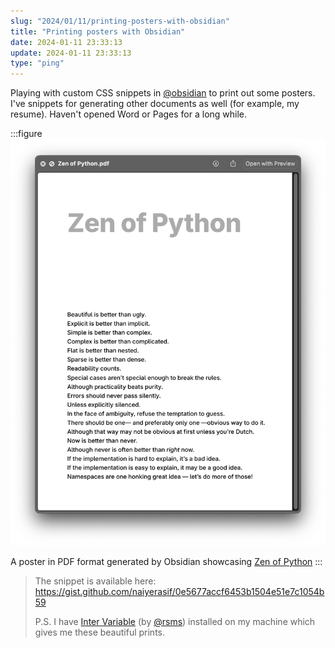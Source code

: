 ```yaml
---
slug: "2024/01/11/printing-posters-with-obsidian"
title: "Printing posters with Obsidian"
date: 2024-01-11 23:33:13
update: 2024-01-11 23:33:13
type: "ping"
---
```


Playing with custom CSS snippets in [@obsidian](https://obsidian.md) to print out some posters. I've snippets for generating other documents as well (for example, my resume). Haven't opened Word or Pages for a long while.

:::figure
![A screenshot of PDF with Zen of Python](./images/2024-01-11-23-33-13-printing-posters-with-obsidian-01.png)

A poster in PDF format generated by Obsidian showcasing [Zen of Python](https://peps.python.org/pep-0020/)
:::

> The snippet is available here:  
> https://gist.github.com/naiyerasif/0e5677accf6453b1504e51e7c1054b59
>
> P.S. I have [Inter Variable](https://rsms.me/inter/) (by [@rsms](https://rsms.me/)) installed on my machine which gives me these beautiful prints.
